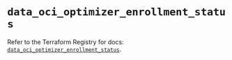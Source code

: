 # `data_oci_optimizer_enrollment_status`

Refer to the Terraform Registry for docs: [`data_oci_optimizer_enrollment_status`](https://registry.terraform.io/providers/oracle/oci/6.18.0/docs/data-sources/optimizer_enrollment_status).
